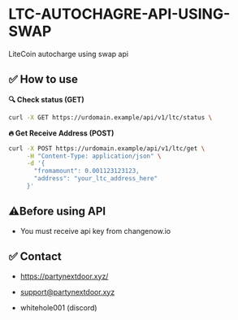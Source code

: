 # LTC-AUTOCHAGRE-API-USING-SWAP
LiteCoin autocharge using swap api

## ✅ How to use

**🔍 Check status (GET)**
```bash
curl -X GET https://urdomain.example/api/v1/ltc/status \
```

**🔥 Get Receive Address (POST)**
```bash
curl -X POST https://urdomain.example/api/v1/ltc/get \
     -H "Content-Type: application/json" \
     -d '{
       "fromamount": 0.001123123123,
       "address": "your_ltc_address_here"
     }'
```

## ⚠️Before using API

- You must receive api key from changenow.io

## ✅ Contact

- https://partynextdoor.xyz/

- support@partynextdoor.xyz

- whitehole001 (discord)
